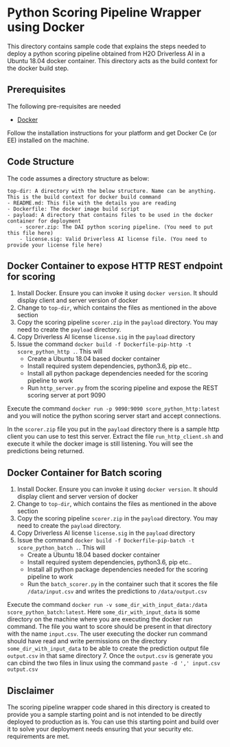 Python Scoring Pipeline Wrapper using Docker
============================================

This directory contains sample code that explains the steps needed to deploy a python scoring pipeline
obtained from H2O Driverless AI in a Ubuntu 18.04 docker container. This directory acts as the build
context for the docker build step.


Prerequisites
-------------

The following pre-requisites are needed
- [Docker](https://www.docker.com/)

Follow the installation instructions for your platform and get Docker Ce (or EE) installed on the machine.


Code Structure
--------------

The code assumes a directory structure as below:

```
top-dir: A directory with the below structure. Name can be anything. This is the build context for docker build command
- README.md: This file with the details you are reading
- Dockerfile: The docker image build script
- payload: A directory that contains files to be used in the docker container for deployment
    - scorer.zip: The DAI python scoring pipeline. (You need to put this file here)
    - license.sig: Valid Driverless AI license file. (You need to provide your license file here)
```

Docker Container to expose HTTP REST endpoint for scoring
---------------------------------------------------------

1. Install Docker. Ensure you can invoke it using `docker version`. It should display client and server version of docker
3. Change to `top-dir`, which contains the files as mentioned in the above section
4. Copy the scoring pipeline `scorer.zip` in the `payload` directory. You may need to create the `payload` directory.
5. Copy Driverless AI license `license.sig` in the `payload` directory
6. Issue the command `docker build -f Dockerfile-pip-http -t score_python_http .`. This will
    - Create a Ubuntu 18.04 based docker container
    - Install required system dependencies, python3.6, pip etc..
    - Install all python package dependencies needed for the scoring pipeline to work 
    - Run `http_server.py` from the scoring pipeline and expose the REST scoring server at port 9090

Execute the command `docker run -p 9090:9090 score_python_http:latest` and you will notice the python scoring server start and accept connections. 

In the `scorer.zip` file you put in the `payload` directory there is a sample http client you can use to test this server. Extract the file `run_http_client.sh` and execute it while the docker image is still listening. You will see the predictions being returned.

Docker Container for Batch scoring 
----------------------------------

1. Install Docker. Ensure you can invoke it using `docker version`. It should display client and server version of docker
3. Change to `top-dir`, which contains the files as mentioned in the above section
4. Copy the scoring pipeline `scorer.zip` in the `payload` directory. You may need to create the `payload` directory.
5. Copy Driverless AI license `license.sig` in the `payload` directory
6. Issue the command `docker build -f Dockerfile-pip-batch -t score_python_batch .`. This will
    - Create a Ubuntu 18.04 based docker container
    - Install required system dependencies, python3.6, pip etc..
    - Install all python package dependencies needed for the scoring pipeline to work 
    - Run the `batch_scorer.py` in the container such that it scores the file `/data/input.csv` and writes the predictions to `/data/output.csv` 

Execute the command `docker run -v some_dir_with_input_data:/data score_python_batch:latest`. Here `some_dir_with_input_data` is some directory on the machine where you are executing the docker run command. The file you want to score should be present in that directory with the name `input.csv`. The user executing the docker run command should have read and write permissions on the directory `some_dir_with_input_data` to be able to create the prediction output file `output.csv` in that same directory 
7. Once the `output.csv` is generate you can cbind the two files in linux using the command `paste -d ',' input.csv output.csv`

Disclaimer
----------

The scoring pipeline wrapper code shared in this directory is created to provide you
a sample starting point and is not intended to be directly deployed to production as is.
You can use this starting point and build over it to solve your deployment needs ensuring
that your security etc. requirements are met.